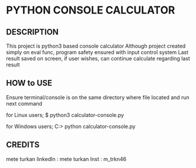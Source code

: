 # PYTHON CONSOLE CALCULATOR
    
## DESCRIPTION 

 This project is python3 based console calculator
 Although project created simply on eval func, program safety ensured with input control system
 Last result saved on screen, if user wishes, can continue calculate regarding last result

## HOW to USE
 
 Ensure terminal/console is on the same directory where file located and run next command

 for Linux users;
 $ python3 calculator-console.py

 for Windows users;
 C:\> python calculator-console.py

## CREDITS

 mete turkan
 linkedIn  : mete turkan
 Inst      : m_trkn46
